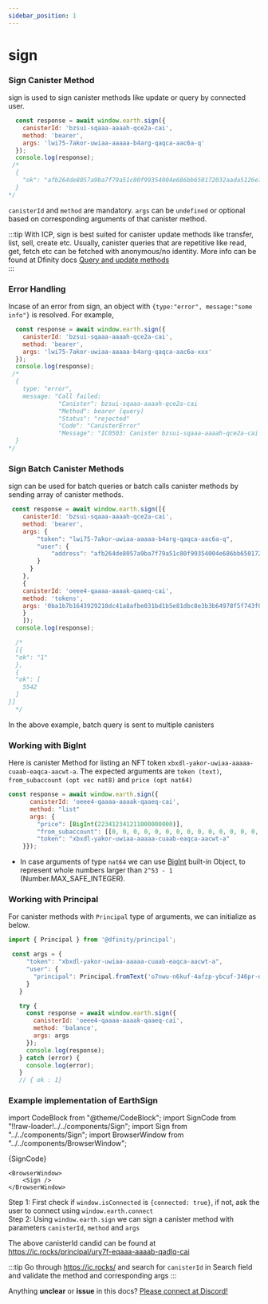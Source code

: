 ```yaml
---
sidebar_position: 1
---
```


# sign

### Sign Canister Method

sign is used to sign canister methods like update or query by connected user.

```js
  const response = await window.earth.sign({
    canisterId: 'bzsui-sqaaa-aaaah-qce2a-cai',
    method: 'bearer',
    args: 'lwi75-7akor-uwiaa-aaaaa-b4arg-qaqca-aac6a-q'
  });
  console.log(response);
 /*   
  {
    "ok": "afb264de8057a9ba7f79a51c80f99354004e686bb650172032aada5126e7f014"
  }
*/
```

`canisterId` and `method` are mandatory. `args` can be `undefined` or optional based on corresponding arguments of that canister method.

:::tip
With ICP, sign is best suited for canister update methods like transfer, list, sell, create etc. Usually, canister queries that are repetitive like read, get, fetch etc can be fetched with anonymous/no identity. More info can be found at Dfinity docs [Query and update methods](https://smartcontracts.org/docs/developers-guide/concepts/canisters-code.html#query-update)  
:::



### Error Handling

Incase of an error from sign, an object with  `{type:"error", message:"some info"}` is resolved. For example,

```js
  const response = await window.earth.sign({
    canisterId: 'bzsui-sqaaa-aaaah-qce2a-cai',
    method: 'bearer',
    args: 'lwi75-7akor-uwiaa-aaaaa-b4arg-qaqca-aac6a-xxx'
  });
  console.log(response);
 /*   
  {
    type: "error",
    message: "Call failed:
              "Canister": bzsui-sqaaa-aaaah-qce2a-cai
              "Method": bearer (query)
              "Status": "rejected"
              "Code": "CanisterError"
              "Message": "IC0503: Canister bzsui-sqaaa-aaaah-qce2a-cai trapped explicitly: RTS error: blob_of_principal: invalid principal"
  }
*/
```

### Sign Batch Canister Methods
sign can be used for batch queries or batch calls canister methods by sending array of canister methods.

```js
 const response = await window.earth.sign([{
    canisterId: 'bzsui-sqaaa-aaaah-qce2a-cai',
    method: 'bearer',
    args: {
        "token": "lwi75-7akor-uwiaa-aaaaa-b4arg-qaqca-aac6a-q",
        "user": {
            "address": "afb264de8057a9ba7f79a51c80f99354004e686bb650172032aada5126e7f014"
        }
      }
    },
    {
    canisterId: 'oeee4-qaaaa-aaaak-qaaeq-cai',
    method: 'tokens',
    args: '0ba1b7b1643929210dc41a8afbe031bd1b5e81dbc8e3b3b64978f5f743f058c3',
    }
    ]);
  console.log(response);

  /*
  [{
  "ok": "1"
  },
  {
  "ok": [
    5542
  ]
}]
  */

```
In the above example, batch query is sent to multiple canisters


### Working with BigInt
Here is canister Method for listing an NFT token `xbxdl-yakor-uwiaa-aaaaa-cuaab-eaqca-aacwt-a`. The expected arguments are `token (text)`, `from_subaccount (opt vec nat8)` and `price (opt nat64)`
```js
const response = await window.earth.sign({
      canisterId: 'oeee4-qaaaa-aaaak-qaaeq-cai',
      method: "list"
      args: {
        "price": [BigInt(223412341211000000000)],
        "from_subaccount": [[0, 0, 0, 0, 0, 0, 0, 0, 0, 0, 0, 0, 0, 0, 0, 0, 0, 0, 0, 0, 0, 0, 0, 0, 0, 0, 0, 0, 0, 0, 0, 0]],
        "token": "xbxdl-yakor-uwiaa-aaaaa-cuaab-eaqca-aacwt-a"
    }});
```
 * In case arguments of type `nat64` we can use [BigInt](https://developer.mozilla.org/en-US/docs/Web/JavaScript/Reference/Global_Objects/BigInt) built-in Object, to represent whole numbers larger than `2^53 - 1` (Number.MAX_SAFE_INTEGER).  


### Working with Principal
For canister methods with `Principal` type of arguments, we can initialize as below.

 ```js
 import { Principal } from '@dfinity/principal';

  const args = {
      "token": "xbxdl-yakor-uwiaa-aaaaa-cuaab-eaqca-aacwt-a",
      "user": {
        "principal": Principal.fromText('o7nwu-n6kuf-4afzp-ybcuf-346pr-odd54-damf5-v4pvc-4sexh-cabph-7qe')
      }
    }

    try {
      const response = await window.earth.sign({
        canisterId: 'oeee4-qaaaa-aaaak-qaaeq-cai',
        method: 'balance',
        args: args
      });
      console.log(response);
    } catch (error) {
      console.log(error);
    }
    // { ok : 1}
 ```


### Example implementation of EarthSign

import CodeBlock from "@theme/CodeBlock";
import SignCode from "!!raw-loader!../../components/Sign";
import Sign from "../../components/Sign";
import BrowserWindow from "../../components/BrowserWindow";

<CodeBlock className="language-jsx">{SignCode}</CodeBlock>

```mdx-code-block
<BrowserWindow>
    <Sign />
</BrowserWindow>
```


Step 1: First check if `window.isConnected` is `{connected: true}`, if not, ask the user to connect using `window.earth.connect` <br/>
Step 2: Using `window.earth.sign` we can sign a canister method with parameters `canisterId`, `method` and `args`

The above canisterId candid can be found at https://ic.rocks/principal/ury7f-eqaaa-aaaab-qadlq-cai

:::tip
Go through https://ic.rocks/ and search for `canisterId` in Search field and validate the method and corresponding args
:::


Anything **unclear** or **issue** in this docs? [Please connect at Discord!](https://discord.gg/bPBN9qShUr)
